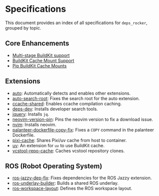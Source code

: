 # Specifications

This document provides an index of all specifications for `deps_rocker`, grouped by topic.

## Core Enhancements

- [Multi-stage BuildKit support](./multi-stage-builds/README.md)
- [BuildKit Cache Mount Support](./buildkit-cache-mount/README.md)
- [Pip BuildKit Cache Mounts](./pip-buildkit-cache/README.md)

## Extensions

- [auto](./auto/README.md): Automatically detects and enables other extensions.
- [auto-search-root](./auto-search-root/README.md): Fixes the search root for the auto extension.
- [ccache-shared](./ccache-shared/README.md): Enables ccache compilation caching.
- [deps-dev](./deps-dev/README.md): Installs developer search tools.
- [jquery](./jquery/README.md): Installs `jq`.
- [neovim-version-pin](./neovim-version-pin/README.md): Pins the neovim version to fix a download issue.
- [nvim](./nvim/README.md): Installs neovim.
- [palanteer-dockerfile-copy-fix](./palanteer-dockerfile-copy-fix/README.md): Fixes a `COPY` command in the palanteer Dockerfile.
- [pixi-cache](./pixi-cache/README.md): Shares Pixi/uv cache from host to container.
- [uv](./uv/README.md): An extension for `uv` to use BuildKit cache.
- [vcstool-repo-cache](./vcstool-repo-cache/README.md): Caches vcstool repository clones.

## ROS (Robot Operating System)

- [ros-jazzy-dep-fix](./ros-jazzy-dep-fix/README.md): Fixes dependencies for the ROS Jazzy extension.
- [ros-underlay-builder](./ros-underlay-builder/README.md): Builds a shared ROS underlay.
- [ros-workspace-layout](./ros-workspace-layout/README.md): Defines the ROS workspace layout.